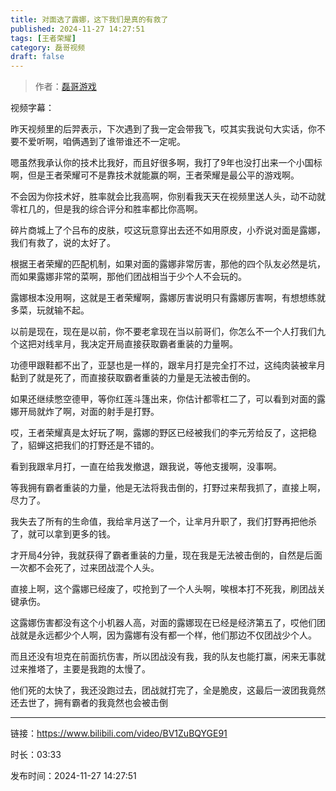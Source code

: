 ```yaml
---
title: 对面选了露娜，这下我们是真的有救了
published: 2024-11-27 14:27:51
tags: [王者荣耀]
category: 磊哥视频
draft: false
---
```



> 作者：[磊哥游戏](https://space.bilibili.com/268941858?spm_id_from=333.788.upinfo.head.click)

视频字幕：

昨天视频里的后羿表示，下次遇到了我一定会带我飞，哎其实我说句大实话，你不要不爱听啊，咱俩遇到了谁带谁还不一定呢。

嗯虽然我承认你的技术比我好，而且好很多啊，我打了9年也没打出来一个小国标啊，但是王者荣耀可不是靠技术就能赢的啊，王者荣耀是最公平的游戏啊。

不会因为你技术好，胜率就会比我高啊，你别看我天天在视频里送人头，动不动就零杠几的，但是我的综合评分和胜率都比你高啊。

碎片商城上了个吕布的皮肤，哎这玩意穿出去还不如用原皮，小乔说对面是露娜，我们有救了，说的太好了。

根据王者荣耀的匹配机制，如果对面的露娜非常厉害，那他的四个队友必然是坑，而如果露娜非常的菜啊，那他们团战相当于少个人不会玩的。

露娜根本没用啊，这就是王者荣耀啊，露娜厉害说明只有露娜厉害啊，有想想练就多菜，玩就输不起。

以前是现在，现在是以前，你不要老拿现在当以前哥们，你怎么不一个人打我们九个这把对线芈月，我决定开局直接获取霸者重装的力量啊。

功德甲跟鞋都不出了，亚瑟也是一样的，跟芈月打是完全打不过，这纯肉装被芈月黏到了就是死了，而直接获取霸者重装的力量是无法被击倒的。

如果还继续憋空德甲，等你红莲斗篷出来，你估计都零杠二了，可以看到对面的露娜开局就炸了啊，对面的射手是打野。

哎，王者荣耀真是太好玩了啊，露娜的野区已经被我们的李元芳给反了，这把稳了，貂蝉这把我们的打野还是不错的。

看到我跟芈月打，一直在给我发撤退，跟我说，等他支援啊，没事啊。

等我拥有霸者重装的力量，他是无法将我击倒的，打野过来帮我抓了，直接上啊，尽力了。

我失去了所有的生命值，我给芈月送了一个，让芈月升职了，我们打野再把他杀了，就可以拿到更多的钱。

才开局4分钟，我就获得了霸者重装的力量，现在我是无法被击倒的，自然是后面一次都不会死了，过来团战混个人头。

直接上啊，这个露娜已经废了，哎抢到了一个人头啊，唉根本打不死我，刷团战关键承伤。

这露娜伤害都没有这个小机器人高，对面的露娜现在已经是经济第五了，哎他们团战就是永远都少个人啊，因为露娜有没有都一个样，他们那边不仅团战少个人。

而且还没有坦克在前面抗伤害，所以团战没有我，我的队友也能打赢，闲来无事就过来推塔了，主要是我跑的太慢了。

他们死的太快了，我还没跑过去，团战就打完了，全是脆皮，这最后一波团我竟然还去世了，拥有霸者的我竟然也会被击倒

---

链接：https://www.bilibili.com/video/BV1ZuBQYGE91

时长：03:33

发布时间：2024-11-27 14:27:51
